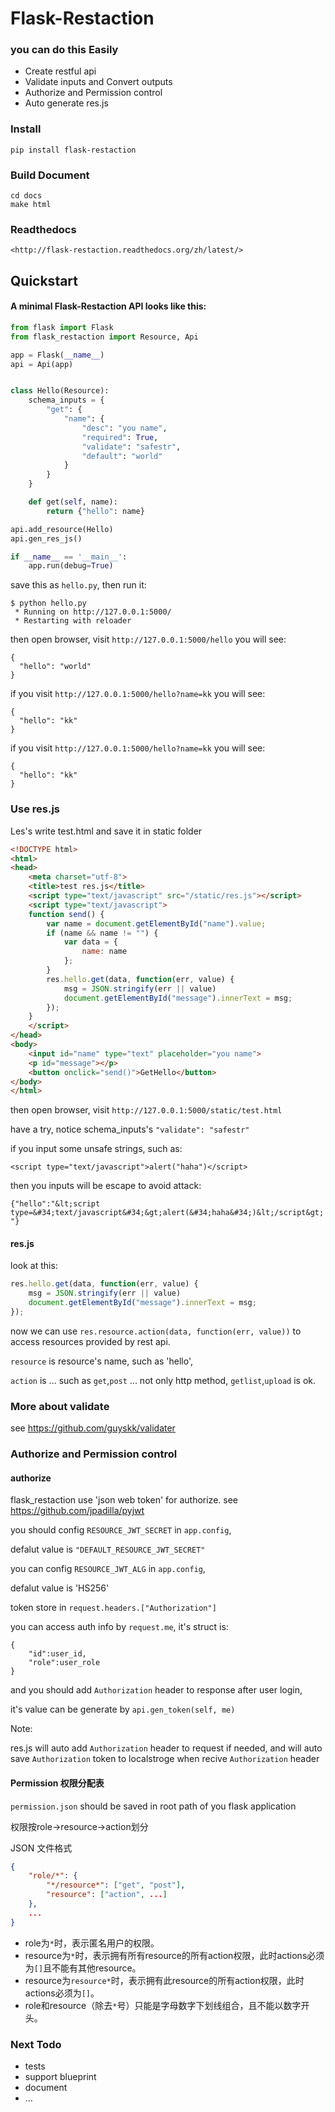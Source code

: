 # Flask-Restaction

### you can do this Easily

- Create restful api 
- Validate inputs and Convert outputs
- Authorize and Permission control
- Auto generate res.js


### Install
    
    pip install flask-restaction


### Build Document

    cd docs
    make html

### Readthedocs

    <http://flask-restaction.readthedocs.org/zh/latest/>

## Quickstart

#### A minimal Flask-Restaction API looks like this:

```python
from flask import Flask
from flask_restaction import Resource, Api

app = Flask(__name__)
api = Api(app)


class Hello(Resource):
    schema_inputs = {
        "get": {
            "name": {
                "desc": "you name",
                "required": True,
                "validate": "safestr",
                "default": "world"
            }
        }
    }

    def get(self, name):
        return {"hello": name}

api.add_resource(Hello)
api.gen_res_js()

if __name__ == '__main__':
    app.run(debug=True)

```
save this as `hello.py`, then run it: 

    $ python hello.py
     * Running on http://127.0.0.1:5000/
     * Restarting with reloader

then open browser, visit `http://127.0.0.1:5000/hello`
you will see: 

    {
      "hello": "world"
    }

if you visit `http://127.0.0.1:5000/hello?name=kk`
you will see: 

    {
      "hello": "kk"
    }

if you visit `http://127.0.0.1:5000/hello?name=kk`
you will see: 

    {
      "hello": "kk"
    }

### Use res.js

Les's write test.html and save it in static folder

```html
<!DOCTYPE html>
<html>
<head>
    <meta charset="utf-8">
    <title>test res.js</title>
    <script type="text/javascript" src="/static/res.js"></script>
    <script type="text/javascript">
    function send() {
        var name = document.getElementById("name").value;
        if (name && name != "") {
            var data = {
                name: name
            };
        }
        res.hello.get(data, function(err, value) {
            msg = JSON.stringify(err || value)
            document.getElementById("message").innerText = msg;
        });
    }
    </script>
</head>
<body>
    <input id="name" type="text" placeholder="you name">
    <p id="message"></p>
    <button onclick="send()">GetHello</button>
</body>
</html>
```
then open browser, visit `http://127.0.0.1:5000/static/test.html`

have a try, notice schema_inputs's `"validate": "safestr"`

if you input some unsafe strings, such as: 

`<script type="text/javascript">alert("haha")</script>`

then you inputs will be escape to avoid attack:

`{"hello":"&lt;script type=&#34;text/javascript&#34;&gt;alert(&#34;haha&#34;)&lt;/script&gt;"}`

#### res.js

look at this:

```javascript
res.hello.get(data, function(err, value) {
    msg = JSON.stringify(err || value)
    document.getElementById("message").innerText = msg;
});
```

now we can use `res.resource.action(data, function(err, value))` to access resources provided by rest api.

`resource` is resource's name, such as 'hello',

`action` is ... such as `get`,`post` ... not only http method, `getlist`,`upload` is ok.

### More about validate

see <https://github.com/guyskk/validater>

### Authorize and Permission control

#### authorize

flask_restaction use 'json web token' for authorize.
see <https://github.com/jpadilla/pyjwt>

you should config `RESOURCE_JWT_SECRET` in `app.config`,

defalut value is `"DEFAULT_RESOURCE_JWT_SECRET"`

you can config `RESOURCE_JWT_ALG` in `app.config`,

defalut value is 'HS256'

token store in `request.headers.["Authorization"]`

you can access auth info by `request.me`, it's struct is:

    {
        "id":user_id, 
        "role":user_role
    }

and you should add `Authorization` header to response after user login, 

it's value can be generate by `api.gen_token(self, me)`

Note:

res.js will auto add `Authorization` header to request if needed, and will auto save `Authorization` token to localstroge when recive `Authorization` header


#### Permission 权限分配表

`permission.json` should be saved in root path of you flask application

权限按role->resource->action划分

JSON 文件格式
```json
{
    "role/*": {
        "*/resource*": ["get", "post"],
        "resource": ["action", ...]
    },
    ...
}
```
- role为`*`时，表示匿名用户的权限。
- resource为`*`时，表示拥有所有resource的所有action权限，此时actions必须为`[]`且不能有其他resource。
- resource为`resource*`时，表示拥有此resource的所有action权限，此时actions必须为`[]`。
- role和resource（除去`*`号）只能是字母数字下划线组合，且不能以数字开头。


### Next Todo

- tests 
- support blueprint
- document
- ...
